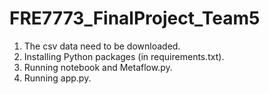 # FRE7773_FinalProject_Team5
1. The csv data need to be downloaded.
2. Installing Python packages (in requirements.txt).
3. Running notebook and Metaflow.py.
4. Running app.py.
